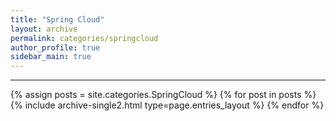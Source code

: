 ```yaml
---
title: "Spring Cloud"
layout: archive
permalink: categories/springcloud
author_profile: true
sidebar_main: true
---
```


<!-- 공백이 포함되어 있는 카테고리 이름의 경우 site.categories['a b c'] 이런식으로! -->

***

{% assign posts = site.categories.SpringCloud %}
{% for post in posts %} {% include archive-single2.html type=page.entries_layout %} {% endfor %}
